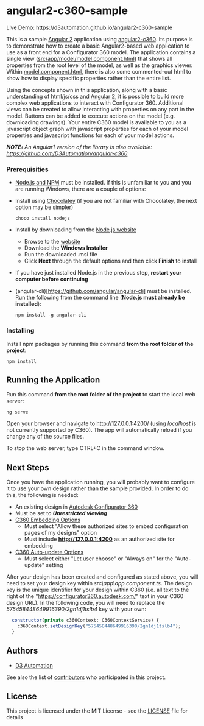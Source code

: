 # angular2-c360-sample

Live Demo: https://d3automation.github.io/angular2-c360-sample

This is a sample [Angular 2](https://angular.io/) application using [angular2-c360](https://github.com/D3Automation/angular2-c360).  Its purpose is to demonstrate how to create a basic Angular2-based web application to use as a front end for a Configurator 360 model.  The application contains a single view ([src/app/model/model.component.html](src/app/model/model.component.html)) that shows all properties from the root level of the model, as well as the graphics viewer.  Within [model.component.html](src/app/model/model.component.html), there is also some commented-out html to show how to display specific properties rather than the entire list.

Using the concepts shown in this application, along with a basic understanding of html/js/css and [Angular 2](https://angular.io/), it is possible to build more complex web applications to interact with Configurator 360.  Additional views can be created to allow interacting with properties on any part in the model.  Buttons can be added to execute actions on the model (e.g. downloading drawings).  Your entire C360 model is available to you as a javascript object graph with javascript properties for each of your model properties and javascript functions for each of your model actions.

_**NOTE:** An Angular1 version of the library is also available: https://github.com/D3Automation/angular-c360_

### Prerequisities

* [Node.js and NPM](https://nodejs.org) must be installed.  If this is unfamiliar to you and you are running Windows, there are a couple of options:
 * Install using [Chocolatey](https://chocolatey.org/) (if you are not familiar with Chocolatey, the next option may be simpler)
   ```
   choco install nodejs
   ```
   
 * Install by downloading from the [Node.js website](https://nodejs.org/en/download/)
   * Browse to the [website](https://nodejs.org/en/download/) 
    * Download the **Windows Installer**
     * Run the downloaded .msi file
     * Click **Next** through the default options and then click **Finish** to install

* If you have just installed Node.js in the previous step, **restart your computer before continuing**
* (angular-cli)[https://github.com/angular/angular-cli] must be installed.  Run the following from the command line (**Node.js must already be installed**):

  ```
  npm install -g angular-cli
  ```
   
### Installing

Install npm packages by running this command **from the root folder of the project**:
  ```
  npm install
  ```

## Running the Application
Run this command **from the root folder of the project** to start the local web server:

  ```
  ng serve
  ```
Open your browser and navigate to http://127.0.0.1:4200/ (using _localhost_ is not currently supported by C360). The app will automatically reload if you change any of the source files.

To stop the web server, type CTRL+C in the command window.

## Next Steps
Once you have the application running, you will probably want to configure it to use your own design rather than the sample provided.  In order to do this, the following is needed:
* An existing design in [Autodesk Configurator 360](https://configurator360.autodesk.com/Design)
 * Must be set to **_Unrestricted viewing_**
 * [C360 Embedding Options](https://configurator360.autodesk.com/Dashboard/Options/Embedding)
   * Must select "Allow these authorized sites to embed configuration pages of my designs" option
    * Must include **http://127.0.0.1:4200** as an authorized site for embedding
 * [C360 Auto-update Options](https://configurator360.autodesk.com/Dashboard/Options/AutoUpdateSetup)
   * Must select either "Let user choose" or "Always on" for the "Auto-update" setting

After your design has been created and configured as stated above, you will need to set your design key within _src\app\app.component.ts_.  The design key is the unique identifier for your design within C360 (i.e. all text to the right of the "https://configurator360.autodesk.com/" text in your C360 design URL).  In the following code, you will need to replace the _575458448649916390/2gn1dj1tslb4_ key with your own:
  ```javascript
    constructor(private c360Context: C360ContextService) {
      c360Context.setDesignKey("575458448649916390/2gn1dj1tslb4");
    }
  ```

## Authors

* [D3 Automation](http://d3tech.net/solutions/automation/)

See also the list of [contributors](https://github.com/D3Automation/angular-c360-sample/contributors) who participated in this project.

## License

This project is licensed under the MIT License - see the [LICENSE](LICENSE) file for details
